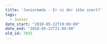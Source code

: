 ```yaml
---
title: 'Juniormøde - Er vi der ikke snart?'
tags:
  - Junior
date_start: "2018-05-22T19:00:00"
date_end: "2018-05-22T21:00:00"
old_id: 7035
---
```

